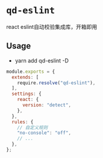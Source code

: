 # `qd-eslint`

react eslint自动校验集成库，开箱即用

## Usage

- yarn add qd-eslint -D

```js
module.exports = {
  extends: [
    require.resolve("qd-eslint"),
  ],
  settings: {
    react: {
      version: "detect",
    },
  },
  rules: {
    // 自定义规则
    "no-console": "off",
    // ...
  },
};
```
